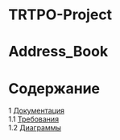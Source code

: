 # TRTPO-Project
# Address_Book
 
# Содержание
1 [Документация](Documents)  
1.1 [Требования](Documents/Requirements/Requirements_Document.md)     
1.2 [Диаграммы](Documents/System%20project/README.md)  
